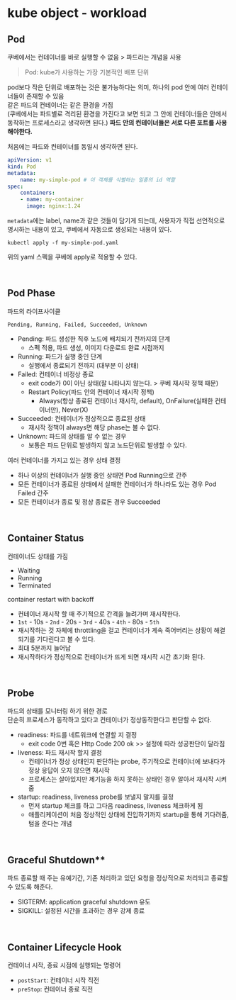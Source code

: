 # kube object - workload

## Pod

쿠베에서는 컨테이너를 바로 실행할 수 없음 > 파드라는 개념을 사용

> Pod: kube가 사용하는 가장 기본적인 배포 단위

pod보다 작은 단위로 배포하는 것은 불가능하다는 의미, 하나의 pod 안에 여러 컨테이너들이 존재할 수 있음  
같은 파드의 컨테이너는 같은 환경을 가짐  
(쿠베에서는 파드별로 격리된 환경을 가진다고 보면 되고 그 안에 컨테이너들은 안에서 동작하는 프로세스라고 생각하면 된다.)
**파드 안의 컨테이너들은 서로 다른 포트를 사용해야한다.**

처음에는 파드와 컨테이너를 동일시 생각하면 된다.

```yaml
apiVersion: v1
kind: Pod
metadata:
    name: my-simple-pod # 이 객체를 식별하는 일종의 id 역할
spec:
    containers:
    - name: my-container
      image: nginx:1.24
```
`metadata`에는 label, name과 같은 것들이 담기게 되는데, 사용자가 직접 선언적으로 명시하는 내용이 있고, 쿠베에서 자동으로 생성되는 내용이 있다.

```shell
kubectl apply -f my-simple-pod.yaml
```
위의 yaml 스펙을 쿠베에 apply로 적용할 수 있다.

<br>

## Pod Phase

파드의 라이프사이클

```
Pending, Running, Failed, Succeeded, Unknown
```
- Pending: 파드 생성한 직후 노드에 배치되기 전까지의 단계
  - 스펙 적용, 파드 생성, 이미지 다운로드 완료 시점까지
- Running: 파드가 실행 중인 단계
  - 실행에서 종료되기 전까지 (대부분 이 상태)
- Failed: 컨테이너 비정상 종료
  - exit code가 0이 아닌 상태(잘 나타나지 않는다. > 쿠베 재시작 정책 때문)
  - Restart Policy(파드 안의 컨테이너 재시작 정책)
    - Always(항상 종료된 컨테이너 재시작, default), OnFailure(실패한 컨테이너만), Never(X)
- Succeeded: 컨테이너가 정상적으로 종료된 상태
  - 재시작 정책이 always면 해당 phase는 볼 수 없다.
- Unknown: 파드의 상태를 알 수 없는 경우
  - 보통은 파드 단위로 발생하지 않고 노드단위로 발생할 수 있다.

여러 컨테이너를 가지고 있는 경우 상태 결정

- 하나 이상의 컨테이너가 실행 중인 상태면 Pod Running으로 간주
- 모든 컨테이너가 종료된 상태에서 실패한 컨테이너가 하나라도 있는 경우 Pod Failed 간주
- 모든 컨테이너가 종료 및 정상 종료돈 경우 Succeeded

<br>

## Container Status

컨테이너도 상태를 가짐

- Waiting
- Running
- Terminated

container restart with backoff
- 컨테이너 재시작 할 때 주기적으로 간격을 늘려가며 재시작한다.
- `1st` - 10s - `2nd` - 20s - `3rd` - 40s - `4th` - 80s - `5th`
- 재시작하는 것 자체에 throttling을 걸고 컨테이너가 계속 죽어버리는 상황이 해결되기를 기다린다고 볼 수 있다.
- 최대 5분까지 늘어남
- 재시작하다가 정상적으로 컨테이너가 뜨게 되면 재시작 시간 초기화 된다.

<br>

## Probe

파드의 상태를 모니터링 하기 위한 경로  
단순히 프로세스가 동작하고 있다고 컨테이너가 정상동작한다고 판단할 수 없다.

- readiness: 파드를 네트워크에 연결할 지 결정
  - exit code 0번 혹은 Http Code 200 ok >> 설정에 따라 성공판단이 달라짐
- liveness: 파드 재시작 할지 결정
  - 컨테이너가 정상 상태인지 판단하는 probe, 주기적으로 컨테이너에 보내다가 정상 응답이 오지 않으면 재시작
  - 프로세스는 살아있지만 제기능을 하지 못하는 상태인 경우 알아서 재시작 시켜줌
- startup: readiness, liveness probe를 보낼지 말지를 결정
  - 먼저 startup 체크를 하고 그다음 readiness, liveness 체크하게 됨
  - 애플리케이션이 처음 정상적인 상태에 진입하기까지 startup을 통해 기다려줌, 텀을 준다는 개념

<br>

## Graceful Shutdown**

파드 종료할 때 주는 유예기간, 기존 처리하고 있던 요청을 정상적으로 처리되고 종료할 수 있도록 해준다.

- SIGTERM: application graceful shutdown 유도
- SIGKILL: 설정된 시간을 초과하는 경우 강제 종료

<br>

## Container Lifecycle Hook

컨테이너 시작, 종료 시점에 실행되는 명령어  
- `postStart`: 컨테이너 시작 직전
- `preStop`: 컨테이너 종료 직전
